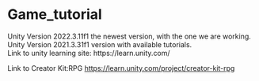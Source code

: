 # Game_tutorial
<p>Unity Version 2022.3.11f1 the newest version, with the one we are working. <br>
Unity Version 2021.3.31f1 version with available tutorials. <br>
Link to unity learning site: https://learn.unity.com/ <br> </p>

Link to Creator Kit:RPG https://learn.unity.com/project/creator-kit-rpg
